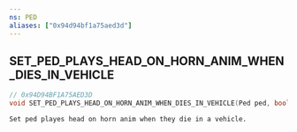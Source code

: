 ```yaml
---
ns: PED
aliases: ["0x94d94bf1a75aed3d"]
---
```

## SET_PED_PLAYS_HEAD_ON_HORN_ANIM_WHEN_DIES_IN_VEHICLE

```c
// 0x94D94BF1A75AED3D
void SET_PED_PLAYS_HEAD_ON_HORN_ANIM_WHEN_DIES_IN_VEHICLE(Ped ped, bool AlwaysUseHeadOnHornAnim);
```

```
Set ped playes head on horn anim when they die in a vehicle.
```
